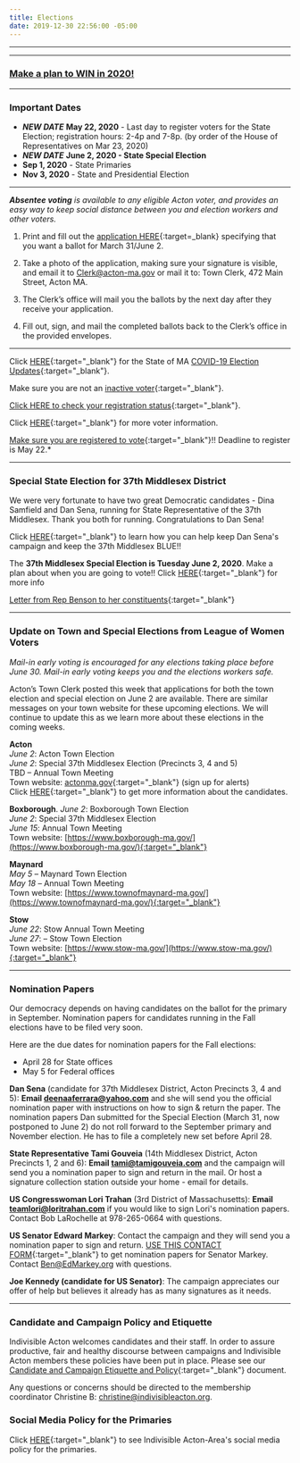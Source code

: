 ```yaml
---
title: Elections
date: 2019-12-30 22:56:00 -05:00
---
```


---

<p id="demo">
</p>

<script>
// Set the date we're counting down to
var countDownDate = new Date("Nov 3 2020 00:00");

// Update the count down every 1 second
var x = setInterval(function() {

  // Get today's date
  var now = new Date();
    
  // Find the distance between now and the count down date
  var t = countDownDate - now;
    
  // Time calculations for days
  var days = Math.floor(t / (1000 * 60 * 60 * 24));
  var hours = Math.floor((t%(1000 * 60 * 60 * 24))/(1000 * 60 * 60)); 
  var minutes = Math.floor((t % (1000 * 60 * 60)) / (1000 * 60)); 
  var seconds = Math.floor((t % (1000 * 60)) / 1000);  

  // Output the result in an element with id="demo"
  var test1 = document.getElementById("demo");
  test1.style.font = "italic bold 30px arial,serif"; 
  //test1.style.textAlign = "center";
//test1.innerHTML = days + " days left until Nov 3, 2020!";
  test1.innerHTML = days + "d " + hours + "h " + minutes + "m " + seconds + "s left until Nov 3, 2020!";
  
  
  // If the count down is over, write some text 
  if (t < 0) {
    clearInterval(x);
    document.getElementById("demo").innerHTML = "Let's Get Out and VOTE!!!";
  }
},500);
</script>

---

### [Make a plan to WIN in 2020!](http://www.indivisibleacton.org/general-information/election-2020.html)  

---
### Important Dates

* ***NEW DATE*** **May 22, 2020** - Last day to register voters for the State Election; registration hours: 2-4p and 7-8p. (by order of the House of Representatives on Mar 23, 2020)  
* ***NEW DATE*** **June 2, 2020 - State Special Election**
* **Sep 1, 2020** - State Primaries
* **Nov 3, 2020** - State and Presidential Election  

---

***Absentee voting** is available to any eligible Acton voter, and provides an easy way to keep social distance between you and election workers and other voters.*

1. Print and fill out the [application HERE](https://www.acton-ma.gov/DocumentCenter/View/5571/Absentee-Ballot-Application){:target=_blank} specifying that you want a ballot for March 31/June 2. 

2. Take a photo of the application, making sure your signature is visible, and email it to Clerk@acton-ma.gov or mail it to: Town Clerk,  472 Main Street, Acton MA.

3. The Clerk’s office will mail you the ballots by the next day after they receive your application.  

4. Fill out, sign, and mail the completed ballots back to the Clerk’s office in the provided envelopes.  


---

Click [HERE](https://www.sec.state.ma.us/ele/covid-19/covid-19.htm){:target="_blank"} for the State of MA [COVID-19 Election Updates](https://www.sec.state.ma.us/ele/covid-19/covid-19.htm){:target="_blank"}.  

Make sure you are not an [inactive voter](https://www.sec.state.ma.us/ele/eleinactivevoters/inactivevotersidx.htm){:target="_blank"}.  

[Click HERE to check your registration status](https://www.sec.state.ma.us/voterregistrationsearch/myvoterregstatus.aspx){:target="_blank"}.  

Click [HERE](https://www.sec.state.ma.us/ele/eleidx.htm){:target="_blank"} for more voter information.

[Make sure you are registered to vote](https://www.sec.state.ma.us/voterregistrationsearch/myvoterregstatus.aspx){:target="_blank"}!!  Deadline to register is May 22.*  

---

### Special State Election for 37th Middlesex District

We were very fortunate to have two great Democratic candidates - Dina Samfield and Dan Sena, running for State Representative of the 37th Middlesex. Thank you both for running. Congratulations to Dan Sena!

Click [HERE](http:/www.indivisibleacton.org/uploads/Support-for-Dan-v1.pdf){:target="_blank"} to learn how you can help keep Dan Sena's campaign and keep the 37th Middlesex BLUE!!  

The **37th Middlesex Special Election is Tuesday June 2, 2020**. Make a plan about when you are going to vote!!
Click [HERE](https://www.sec.state.ma.us/ele/elespeif/37middlesexcal.htm){:target="_blank"} for more info

[Letter from Rep Benson to her constituents](https://jenbenson.org/2019/12/19/a-letter-to-my-constituents/){:target="_blank"} 

---

### Update on Town and Special Elections from League of Women Voters

*Mail-in early voting is encouraged for any elections taking place before June 30. Mail-in early voting keeps you and the elections workers safe.*

Acton’s Town Clerk posted this week that applications for both the town election and special election on June 2 are available. There are similar messages on your town website for these upcoming elections. We will continue to update this as we learn more about these elections in the coming weeks.

**Acton**  
*June 2*: Acton Town Election  
*June 2*: Special 37th Middlesex Election (Precincts 3, 4 and 5)  
TBD – Annual Town Meeting  
Town website: [actonma.gov](actonma.gov){:target="_blank"} (sign up for alerts)   
Click [HERE](http://www.lwv-aa.org/2020-election){:target="_blank"} to get more information about the candidates.  

**Boxborough**. 
*June 2*: Boxborough Town Election   
*June 2*: Special 37th Middlesex Election       
*June 15*: Annual Town Meeting    
Town website: [https://www.boxborough-ma.gov/](https://www.boxborough-ma.gov/){:target="_blank"}  

**Maynard**  
*May 5* – Maynard Town Election  
*May 18* – Annual Town Meeting  
Town website: [https://www.townofmaynard-ma.gov/](https://www.townofmaynard-ma.gov/){:target="_blank"}  

**Stow**  
*June 22*: Stow Annual Town Meeting  
*June 27*: – Stow Town Election  
Town website: [https://www.stow-ma.gov/](https://www.stow-ma.gov/){:target="_blank"}  

---

### Nomination Papers

Our democracy depends on having candidates on the ballot for the primary in September. Nomination papers for candidates running in the Fall elections have to be filed very soon.

Here are the due dates for nomination papers for the Fall elections:

* April 28 for State offices
* May 5 for Federal offices 

**Dan Sena** (candidate for 37th Middlesex District, Acton Precincts 3, 4 and 5): **Email deenaaferrara@yahoo.com** and she will send you the official nomination paper with instructions on how to sign & return the paper. The nomination papers Dan submitted for the Special Election (March 31, now postponed to June 2) do not roll forward to the September primary and November election. He has to file a completely new set before April 28.

**State Representative Tami Gouveia** (14th Middlesex District, Acton Precincts 1, 2 and 6):  **Email tami@tamigouveia.com** and the campaign will send you a nomination paper to sign and return in the mail. Or host a signature collection station outside your home - email for details.

**US Congresswoman Lori Trahan** (3rd District of Massachusetts): **Email teamlori@loritrahan.com** if you would like to sign Lori's nomination papers. Contact Bob LaRochelle at 978-265-0664 with questions.  

**US Senator Edward Markey**: Contact the campaign and they will send you a nomination paper to sign and return. [USE THIS CONTACT FORM](https://docs.google.com/forms/d/e/1FAIpQLSclagsZILBB3SgnXD9SHMmFljfHaym1Kiv5_laT6o57Zcruxg/viewform){:target="_blank"} to get nomination papers for Senator Markey.  Contact Ben@EdMarkey.org with questions.  

**Joe Kennedy (candidate for US Senator)**: The campaign appreciates our offer of help but believes it already has as many signatures as it needs.  

---

### Candidate and Campaign Policy and Etiquette

Indivisible Acton welcomes candidates and their staff. In order to assure productive, fair and healthy discourse between campaigns and Indivisible Acton members these policies have been put in place. Please see our [Candidate and Campaign Etiquette and Policy](https://docs.google.com/document/d/1-G3_GKFkz3fC0VDkfGh4DbC820mzi23yyMG1-EqapfE/){:target="_blank"}  document.

Any questions or concerns should be directed to the membership coordinator Christine B: christine@indivisibleacton.org.

### Social Media Policy for the Primaries

Click [HERE](https://docs.google.com/document/d/1k-N7qZ5fBR2wRGOcRI8ZJxQGbO5CfsXbZlZSKHm4N18){:target="_blank"} to see Indivisible Acton-Area's social media policy for the primaries.  


